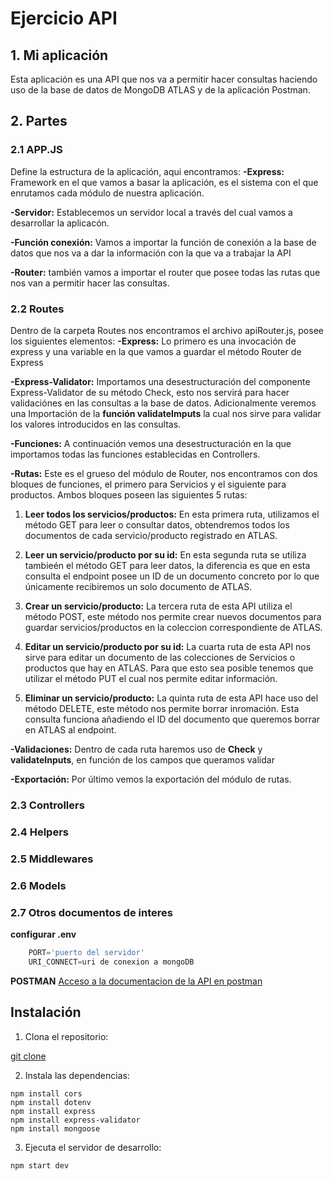 # Ejercicio API
## 1. Mi aplicación
Esta aplicación es una API que nos va a permitir hacer consultas haciendo uso de la base de datos de MongoDB ATLAS y de la aplicación Postman.

## 2. Partes
### 2.1 APP.JS
Define la estructura de la aplicación, aqui encontramos:
**-Express:** Framework en el que vamos a basar la aplicación, es el sistema con el que enrutamos cada módulo de nuestra aplicación.

**-Servidor:** Establecemos un servidor local a través del cual vamos a desarrollar la aplicacón.

**-Función conexión:** Vamos a importar la función de conexión a la base de datos que nos va a dar la información con la que va a trabajar la API

**-Router:** también vamos a importar el router que posee todas las rutas que nos van a permitir hacer las consultas. 


### 2.2 Routes
Dentro de la carpeta Routes nos encontramos el archivo apiRouter.js, posee los siguientes elementos:
**-Express:** Lo primero es una invocación de express y una variable en la que vamos a guardar el método Router de Express

**-Express-Validator:** Importamos una desestructuración del componente Express-Validator de su método Check, esto nos servirá para hacer validaciónes en las consultas a la base de datos. Adicionalmente veremos una Importación de la **función validateImputs** la cual nos sirve para validar los valores introducidos en las consultas.

**-Funciones:** A continuación vemos una desestructuración en la que importamos todas las funciones establecidas en Controllers. 

**-Rutas:** Este es el grueso del módulo de Router, nos encontramos con dos bloques de funciones, el primero para Servicios y el siguiente para productos. Ambos bloques poseen las siguientes 5 rutas:

1. **Leer todos los servicios/productos:**
En esta primera ruta, utilizamos el método GET para leer o consultar datos, obtendremos todos los documentos de cada servicio/producto registrado en ATLAS.

2. **Leer un servicio/producto por su id:**
En esta segunda ruta se utiliza tambieén el método GET para leer datos, la diferencia es que en esta consulta el endpoint posee un ID de un documento concreto por lo que únicamente recibiremos un solo documento de ATLAS.

3. **Crear un servicio/producto:**
La tercera ruta de esta API utiliza el método POST, este método nos permite crear nuevos documentos para guardar servicios/productos en la coleccion correspondiente de ATLAS. 

4. **Editar un servicio/producto por su id:**
La cuarta ruta de esta API nos sirve para editar un documento de las colecciones de Servicios o productos que hay en ATLAS. Para que esto sea posible tenemos que utilizar el método PUT el cual nos permite editar información. 

5. **Eliminar un servicio/producto:**
La quinta ruta de esta API hace uso del método DELETE, este método nos permite borrar inromación. Esta consulta funciona añadiendo el ID del documento que queremos borrar en ATLAS al endpoint.

**-Validaciones:** Dentro de cada ruta haremos uso de __Check__ y __validateInputs__, en función de los campos que queramos validar

**-Exportación:** Por último vemos la exportación del módulo de rutas.

### 2.3 Controllers

### 2.4 Helpers

### 2.5 Middlewares

### 2.6 Models

### 2.7 Otros documentos de interes
 
**configurar .env**
```JavaScript
    PORT='puerto del servidor'
    URI_CONNECT=uri de conexion a mongoDB
```

**POSTMAN**
[Acceso a la documentacion de la API en postman](https://documenter.getpostman.com/view/38899971/2sAXxY3ocn)


## Instalación

1. Clona el repositorio:

[git clone](https://github.com/usuario/mi-app-web.git)

2. Instala las dependencias:
```shell
npm install cors
npm install dotenv
npm install express
npm install express-validator
npm install mongoose

```

3. Ejecuta el servidor de desarrollo:
```shell
npm start dev
```